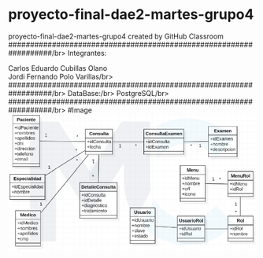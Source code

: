 # proyecto-final-dae2-martes-grupo4
proyecto-final-dae2-martes-grupo4 created by GitHub Classroom</br>
##################################################################/br>
Integrantes:</br>

Carlos Eduardo Cubillas Olano</br>
Jordi Fernando Polo Varillas/br>
##################################################################/br>
DataBase:/br>
PostgreSQL/br>
##################################################################/br>
#Image
![](img/bd.png)

